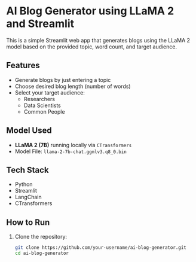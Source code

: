 #   AI Blog Generator using LLaMA 2 and Streamlit

This is a simple Streamlit web app that generates blogs using the LLaMA 2 model based on the provided topic, word count, and target audience.

##   Features

- Generate blogs by just entering a topic
- Choose desired blog length (number of words)
- Select your target audience:
  - Researchers
  - Data Scientists
  - Common People

##  Model Used

- **LLaMA 2 (7B)** running locally via `CTransformers`
- Model File: `llama-2-7b-chat.ggmlv3.q8_0.bin`

##   Tech Stack

- Python
- Streamlit
- LangChain
- CTransformers

##   How to Run

1. Clone the repository:
   ```bash
   git clone https://github.com/your-username/ai-blog-generator.git
   cd ai-blog-generator
